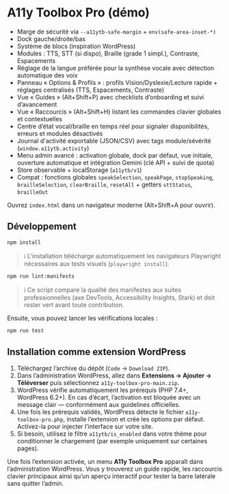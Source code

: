 # A11y Toolbox Pro (démo)

- Marge de sécurité via `--a11ytb-safe-margin` + `env(safe-area-inset-*)`
- Dock gauche/droite/bas
- Système de blocs (inspiration WordPress)
- Modules : TTS, STT (si dispo), Braille (grade 1 simpl.), Contraste, Espacements
- Réglage de la langue préférée pour la synthèse vocale avec détection automatique des voix
- Panneau « Options & Profils » : profils Vision/Dyslexie/Lecture rapide + réglages centralisés (TTS, Espacements, Contraste)
- Vue « Guides » (Alt+Shift+P) avec checklists d’onboarding et suivi d’avancement
- Vue « Raccourcis » (Alt+Shift+H) listant les commandes clavier globales et contextuelles
- Centre d’état vocal/braille en temps réel pour signaler disponibilités, erreurs et modules désactivés
- Journal d'activité exportable (JSON/CSV) avec tags module/sévérité (`window.a11ytb.activity`)
- Menu admin avancé : activation globale, dock par défaut, vue initiale, ouverture automatique et intégration Gemini (clé API + suivi de quota)
- Store observable + localStorage (`a11ytb/v1`)
- Compat : fonctions globales `speakSelection`, `speakPage`, `stopSpeaking`, `brailleSelection`, `clearBraille`, `resetAll` + getters `sttStatus`, `brailleOut`

Ouvrez `index.html` dans un navigateur moderne (Alt+Shift+A pour ouvrir).

## Développement

```bash
npm install
```

> ℹ️ L'installation télécharge automatiquement les navigateurs Playwright nécessaires aux tests visuels (`playwright install`).

```bash
npm run lint:manifests
```

> ℹ️ Ce script compare la qualité des manifestes aux suites professionnelles (axe DevTools, Accessibility Insights, Stark) et doit rester vert avant toute contribution.

Ensuite, vous pouvez lancer les vérifications locales :

```bash
npm run test
```

## Installation comme extension WordPress

1. Téléchargez l’archive du dépôt (`Code` → `Download ZIP`).
2. Dans l’administration WordPress, allez dans **Extensions → Ajouter → Téléverser** puis sélectionnez `a11y-toolbox-pro-main.zip`.
3. WordPress vérifie automatiquement les prérequis (PHP 7.4+, WordPress 6.2+). En cas d’écart, l’activation est bloquée avec un message clair — conformément aux guidelines officielles.
4. Une fois les prérequis validés, WordPress détecte le fichier `a11y-toolbox-pro.php`, installe l’extension et crée les options par défaut. Activez-la pour injecter l’interface sur votre site.
5. Si besoin, utilisez le filtre `a11ytb/is_enabled` dans votre thème pour conditionner le chargement (par exemple uniquement sur certaines pages).

Une fois l’extension activée, un menu **A11y Toolbox Pro** apparaît dans l’administration WordPress. Vous y trouverez un guide rapide, les raccourcis clavier principaux ainsi qu’un aperçu interactif pour tester la barre latérale sans quitter l’admin.
